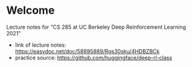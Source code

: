 # Welcome

Lecture notes for "CS 285 at UC Berkeley Deep Reinforcement Learning 2021"

- link of lecture notes: https://easydoc.net/doc/58895889/Rgs30sku/4HDBZBCk
- practice source: https://github.com/huggingface/deep-rl-class


